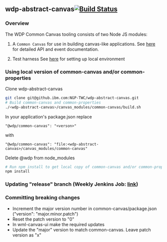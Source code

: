 ## wdp-abstract-canvas[![Build Status](https://travis.ibm.com/NGP-TWC/wdp-abstract-canvas.svg?token=Th1rZzgdEHjwEFgN1ZmM&branch=master)](https://travis.ibm.com/NGP-TWC/wdp-abstract-canvas)

### Overview
The WDP Common Canvas tooling consists of two Node JS modules:

1) A `Common Canvas` for use in building canvas-like applications. See [here](https://github.ibm.com/NGP-TWC/wdp-abstract-canvas/tree/master/canvas_modules/common-canvas) for detailed API and event documentation.

2) Test harness
See [here](https://github.ibm.com/NGP-TWC/wdp-abstract-canvas/tree/master/canvas_modules/harness) for setting up local environment

### Using local version of common-canvas and/or common-properties
Clone wdp-abstract-canvas
```sh
git clone git@github.ibm.com:NGP-TWC/wdp-abstract-canvas.git
# Build common-canvas and common-properties
./<wdp-abstract-canvas>/canvas_modules/common-canvas/build.sh
```
In your application's package.json replace  
```
"@wdp/common-canvas": "<verson>"  
```
with
```  
"@wdp/common-canvas": "file:<wdp-abstract-canvas>/canvas_modules/common-canvas"  
```
Delete @wdp from node_modules
```sh
# Run npm install to get local copy of common-canvas and/or common-properties
npm install
```

### Updating "release" branch (Weekly Jenkins Job: [link](https://analytics-canvas-jenkins.swg-devops.com/view/canvas_utils/job/Abstract-Canvas_Promote-Release))

### Committing breaking changes
  - Increment the major version number in common-canvas/package.json ("version": "major.minor.patch")
  - Reset the patch version to "0"
  - In wml-canvas-ui make the required updates
  - Update the "major" version to match common-canvas. Leave patch version as "x"
